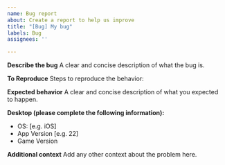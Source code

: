 ```yaml
---
name: Bug report
about: Create a report to help us improve
title: "[Bug] My bug"
labels: Bug
assignees: ''

---
```


**Describe the bug**
A clear and concise description of what the bug is.

**To Reproduce**
Steps to reproduce the behavior:

**Expected behavior**
A clear and concise description of what you expected to happen.

**Desktop (please complete the following information):**
 - OS: [e.g. iOS]
 - App Version [e.g. 22]
-  Game Version

**Additional context**
Add any other context about the problem here.

